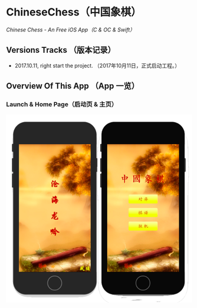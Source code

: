 # ChineseChess（中国象棋）
*Chinese Chess - An Free iOS App（C & OC & Swift）*
## Versions Tracks （版本记录）
* 2017.10.11, right start the project. （2017年10月11日，正式启动工程。）

## Overview Of This App （App 一览）
### Launch & Home Page（启动页 & 主页）
![](ReadMeMedia/Launch&Home.png)
